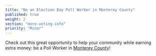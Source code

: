 ```yaml
---
title: "Be an Election Day Poll Worker in Monterey County"
published: true
weight: 2
section: "more-voting-info"
priority: "Minor"
---
```


Check out this great opportunity to help your community while earning extra money: be a Poll Worker in [Monterey County](http://www.montereycountyelections.us/work_at_polls.htm)!  
